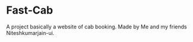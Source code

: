 # Fast-Cab
A project basically a website of cab booking. Made by Me and my friends Niteshkumarjain-ui.
